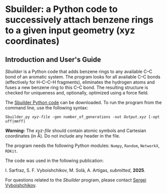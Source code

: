 <h1> Sbuilder: a Python code to successively attach benzene rings to a given input geometry (xyz coordinates) </h1>

<h2>Introduction and User's Guide</h2>

<p><i>Sbuilder</i> is a Python code that adds benzene rings to any available C&ndash;C bond of an aromatic system. 
The program looks for all available C&ndash;C bonds (effectively for H&ndash;C&ndash;C&ndash;H fragments), eliminates
the hydrogen atoms and fuses a new benzene ring to this C&ndash;C bond. The resulting structure is checked for 
uniqueness and, optionally, optimized using a force field.

<p> The <a href="https://github.com/vyboishchikov/Sbuilder/blob/main/SBuilder.py">Sbuilder Python code</a> can be downloaded.
To run the program from the command line, use the following syntax:</p>
<code>Sbuilder.py <i>xyz-file</i> -gen number_of_generations -out <i>Output.xyz</i> [-opt uff|mmff]</code>

<p><i><b>Warning:</b></i> The <i>xyz-file</i> should contain atomic symbols and Cartesian coordinates (in &#8491;). 
Do not include any header in the file.</p>

<p> The program needs the following Python modules: <code>Numpy</code>, <code>Random</code>, <code>NetworkX</code>, <code>RDKit</code>.

<p>The code was used in the following publication:<br>
<p>I. Sarfraz, S. F. Vyboishchikov, M. Sol&agrave;, A. Artigas, <i>submitted</i>, <b>2025</b>.

<p>For questions related to the <i>Sbuilder</i> program, please contact
<a href="mailto:vyboishchikov@googlemail.com">Sergei Vyboishchikov</a>.</p>
</body>
</html>
